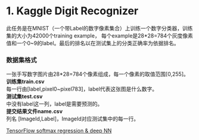 # 1. Kaggle Digit Recognizer
此任务是在MNIST（一个带Label的数字像素集合）上训练一个数字分类器，训练集的大小为42000个training example，
每个example是28*28=784个灰度像素值和一个0~9的label。最后的排名以在测试集上的分类正确率为依据排名。
### 数据集格式
一张手写数字图片由28*28=784个像素组成，每一个像素的取值范围[0,255]。  
**训练集train.csv**  
每一行由[label,pixel0~pixel783]，label代表这张图是什么数字。  
**测试集test.csv**  
中没有label这一列，label是需要预测的。  
**提交结果文件name.csv**  
列名 [ImageId,Label]，ImageId对应测试集中的每一行。  


[TensorFlow softmax regression & deep NN](https://www.kaggle.com/kakauandme/digit-recognizer/tensorflow-softmax-regression-deep-nn/notebook)